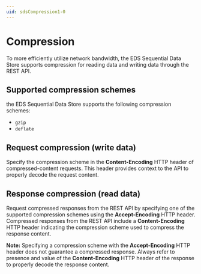```yaml
---
uid: sdsCompression1-0
---
```


# Compression

To more efficiently utilize network bandwidth, the EDS Sequential Data Store supports compression for reading data and writing data through the REST API.

## Supported compression schemes

the EDS Sequential Data Store supports the following compression schemes:

- ``gzip``
- ``deflate``

## Request compression (write data)

Specify the compression scheme in the **Content-Encoding** HTTP header of compressed-content requests. This header provides context to the API to properly decode the request content.

## Response compression (read data)

Request compressed responses from the REST API by specifying one of the supported compression schemes using the **Accept-Encoding** HTTP header. Compressed responses from the REST API include a **Content-Encoding** HTTP header indicating the compression scheme used to compress the response content.

**Note:** Specifying a compression scheme with the **Accept-Encoding** HTTP header does not guarantee a compressed response. Always refer to presence and value of the **Content-Encoding** HTTP header of the response to properly decode the response content.
